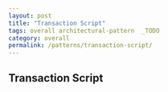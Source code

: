 ```yaml
---
layout: post
title: "Transaction Script"
tags: overall architectural-pattern  _TODO
category: overall
permalink: /patterns/transaction-script/
---
```


## Transaction Script
